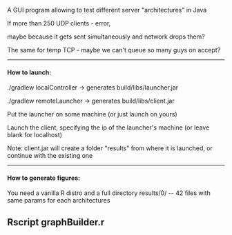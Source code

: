 A GUI program allowing to test different server "architectures" in Java

If more than 250 UDP clients - error,

maybe because it gets sent simultaneously and network drops them?

The same for temp TCP - maybe we can't queue so many guys on accept?

---
#### How to launch:
./gradlew localController -> generates build/libs/launcher.jar

./gradlew remoteLauncher  -> generates build/libs/client.jar

Put the launcher on some machine (or just launch on yours)

Launch the client, specifying the ip of the launcher's machine (or leave blank for localhost)

Note: client.jar will create a folder "results" from where it is launched, or continue with the existing one

---

#### How to generate figures:
You need a vanilla R distro and a full directory results/0/ -- 42 files with same params for each architectures

Rscript graphBuilder.r
---
